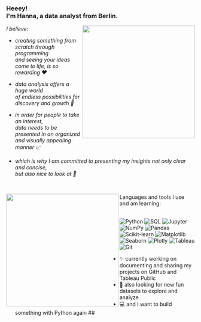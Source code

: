 
<h3 align="left">
 Heeey! 
 <br>
 I'm Hanna, a data analyst from Berlin.
</h3>

 <img align="right" src="https://www.publicdomainpictures.net/pictures/40000/nahled/globe-clipart.jpg" width="300"/>
<em>I believe:</em>
<div>
  <ul>
    <li>
      <p><em>creating something from scratch through programming <br> and seeing your ideas come to life, is so rewarding ❤️</em></p>
    </li>
   <li>
      <p><em>data analysis offers a huge world <br>of endless possibilities for discovery and growth 🌱</em></p>
    </li>
    <li>
      <p><em>in order for people to take an interest, <br>data needs to be presented in an organized and visually appealing manner 📈</em></p>
    </li>
    <li>
      <p><em>which is why I am committed to presenting my insights not only clear and concise,<br>  but also nice to look at 🙌</em></p>
    <br>
   </li>
  </ul>
</div>
<img align="left" src="https://img.freepik.com/free-vector/programmer-working-web-development-code-engineer-programming-python-php-java-script-computer_90220-249.jpg?w=2000" width="300"/>
Languages and tools I use and am learning:
<br>
<br>

![Python](https://img.shields.io/badge/Python-090909?style=for-the-badge&logo=Python)
![SQL](https://img.shields.io/badge/MySQL-090909?style=for-the-badge&logo=mysql&logoColor=white)
![Jupyter](https://img.shields.io/badge/Jupyter-090909?style=for-the-badge&logo=Jupyter)
![NumPy](https://img.shields.io/badge/NumPy-090909?style=for-the-badge&logo=Numpy)
![Pandas](https://img.shields.io/badge/Pandas-090909?style=for-the-badge&logo=Pandas)
![Scikit-learn](https://img.shields.io/badge/scikit--learn-090909?style=for-the-badge&logo=scikit-learn)
![Matplotlib](https://img.shields.io/badge/Matplotlib-090909?style=for-the-badge&logo=Matplotlib)
![Seaborn](https://img.shields.io/badge/Seaborn-090909?style=for-the-badge&logo=Seaborn)
![Plotly](https://img.shields.io/badge/Plotly-090909?style=for-the-badge&logo=Plotly)
![Tableau](https://img.shields.io/badge/Tableau-090909?style=for-the-badge&logo=Tableau)
![Git](https://img.shields.io/badge/Git-090909?style=for-the-badge&logo=Git)
<br>

- ✨ currently working on documenting and sharing my projects on GitHub and Tableau Public
- 🔭 also looking for new fun datasets to explore and analyze
- 💻 and I want to build something with Python again ##
